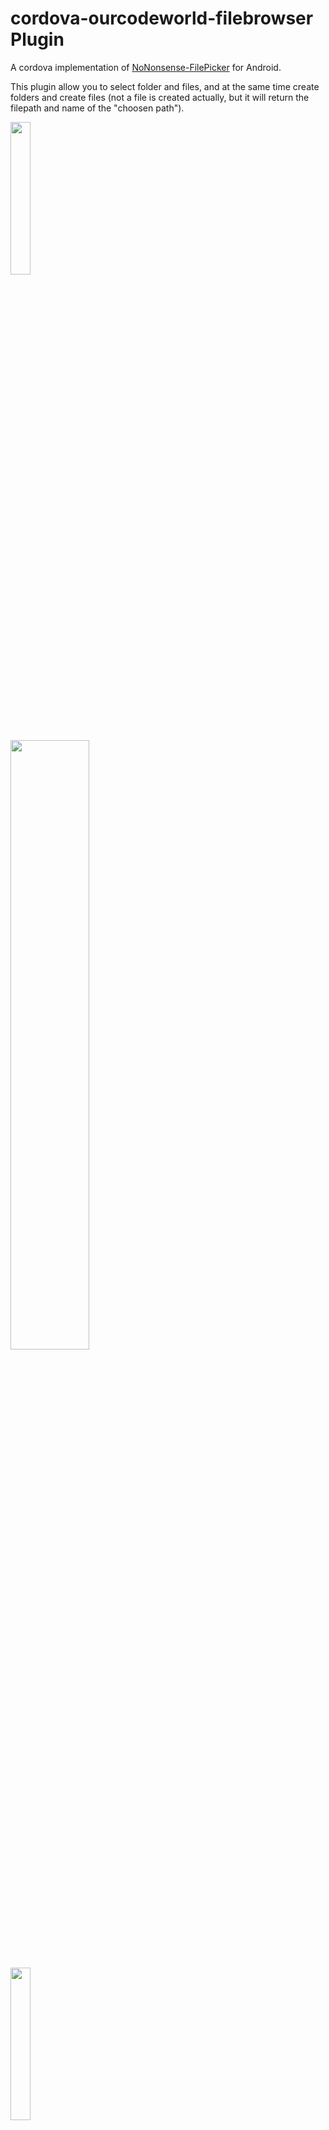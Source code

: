 # cordova-ourcodeworld-filebrowser Plugin

A cordova implementation of [NoNonsense-FilePicker](https://github.com/spacecowboy/NoNonsense-FilePicker) for Android.

This plugin allow you to select folder and files, and at the same time create folders and create files (not a file is created actually, but it will return the filepath and name of the "choosen path").

<img src="https://raw.githubusercontent.com/spacecowboy/NoNonsense-FilePicker/master/screenshots/Nexus6-picker-dark.png"
width="25%" />

<img src="https://raw.githubusercontent.com/spacecowboy/NoNonsense-FilePicker/master/screenshots/Nexus10-picker-dark.png"
width="50%" />
</p>

<p>
<img src="https://raw.githubusercontent.com/spacecowboy/NoNonsense-FilePicker/master/screenshots/Nexus6-picker-light.png"
width="25%" />

<img src="https://raw.githubusercontent.com/spacecowboy/NoNonsense-FilePicker/master/screenshots/Nexus10-picker-light.png"
width="50%" />
## Installation

Install the plugin

```batch
$ cordova plugin add https://github.com/ourcodeworld/cordova-ourcodeworld-filebrowser.git
```

## Usage

A global object `OurCodeWorld.Filebrowser` will be available in your window. This object offers a file picker, folder picker, mixed folder and file picker and the file creation dialog.

```javascript
// Single file selector
window.OurCodeWorld.Filebrowser.filePicker.single({
    success: function(data){
        if(!data.length){
            // No file selected
            return;
        }

        // Array with filepaths
        // ["file:///storage/emulated/0/360/security/file.txt", "file:///storage/emulated/0/360/security/another-file.txt"]
    },
    error: function(err){
        console.log(err);
    }
});

// Single folder selector
window.OurCodeWorld.Filebrowser.folderPicker.single({
    success: function(data){
        if(!data.length){
            // No folders selected
            return;
        }

        // Array with paths
        // ["file:///storage/emulated/0/360/security", "file:///storage/emulated/0/360/security"]
        console.log(data);
    },
    error: function(err){
        console.log(err);
    }
});
```

Check the documentation to see more methods of the plugin like the creation of file, mixed file and folder picker etc.

## External links

- [Documentation](http://docs.ourcodeworld.com/projects/cordova-our-code-world-file-browser)
